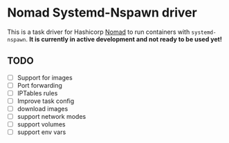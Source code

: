 # Nomad Systemd-Nspawn driver

This is a task driver for Hashicorp [Nomad](https://nomadproject.io) to run
containers with `systemd-nspawn`. **It is currently in active development and
not ready to be used yet!**

## TODO
- [ ] Support for images
- [ ] Port forwarding
- [ ] IPTables rules
- [ ] Improve task config
- [ ] download images
- [ ] support network modes
- [ ] support volumes
- [ ] support env vars
